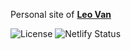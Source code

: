 Personal site of [**Leo Van**](https://leovan.me)

![License](https://img.shields.io/badge/license-CC%20BY--NC--SA%204.0-blue.svg)
![Netlify Status](https://api.netlify.com/api/v1/badges/31711b31-e001-4d26-95d3-695f6cd58039/deploy-status)
